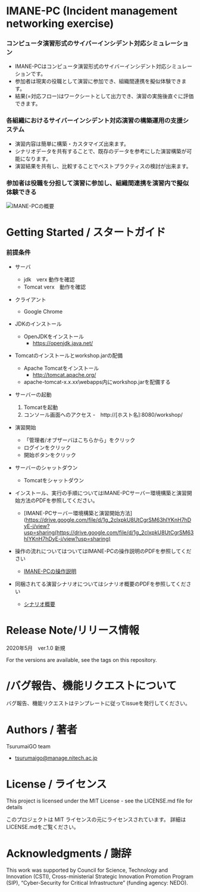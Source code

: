 # IMANE-PC (Incident management networking exercise) 
### コンピュータ演習形式のサイバーインシデント対応シミュレーション
- IMANE-PCはコンピュータ演習形式のサイバーインシデント対応シミュレーションです。
- 参加者は現実の役職として演習に参加でき、組織間連携を擬似体験できます。
- 結果(=対応フロー)はワークシートとして出力でき、演習の実施後直ぐに評価できます。

### 各組織におけるサイバーインシデント対応演習の構築運用の支援システム
- 演習内容は簡単に構築・カスタマイズ出来ます。
- シナリオデータを共有することで、既存のデータを参考にした演習構築が可能になります。
- 演習結果を共有し、比較することでベストプラクティスの検討が出来ます。

### 参加者は役職を分担して演習に参加し、組織間連携を演習内で擬似体験できる

![IMANE-PCの概要](https://user-images.githubusercontent.com/55830516/83992655-01dd0900-a98c-11ea-94f1-4cb8af3ee356.png)

# Getting Started / スタートガイド
### 前提条件
- サーバ
  - jdk　verx 動作を確認
  - Tomcat verx　動作を確認
- クライアント
  - Google Chrome
 
- JDKのインストール
  - OpenJDKをインストール
    - https://openjdk.java.net/

- Tomcatのインストールとworkshop.jarの配備
  - Apache Tomcatをインストール
    - http://tomcat.apache.org/
  - apache-tomcat-x.x.xx\webapps内にworkshop.jarを配備する

- サーバーの起動
  1. Tomcatを起動
  2. コンソール画面へのアクセス
     -　http://[ホスト名]:8080/workshop/

- 演習開始
  - 「管理者/オブザーバはこちらから」をクリック
  - ログインをクリック
  - 開始ボタンをクリック

- サーバーのシャットダウン
  - Tomcatをシャットダウン

- インストール、実行の手順についてはIMANE-PCサーバー環境構築と演習開始方法のPDFを参照してください。
  - [IMANE-PCサーバー環境構築と演習開始方法](https://drive.google.com/file/d/1g_2clxpkU8UtCgrSM63hIYKnH7hDyE-j/view?usp=sharing(https://drive.google.com/file/d/1g_2clxpkU8UtCgrSM63hIYKnH7hDyE-j/view?usp=sharing)

- 操作の流れについてはついてはIMANE-PCの操作説明のPDFを参照してください
  - [IMANE-PCの操作説明](https://drive.google.com/file/d/1g_2clxpkU8UtCgrSM63hIYKnH7hDyE-j/view?usp=sharing)

- 同梱されてる演習シナリオについてはシナリオ概要のPDFを参照してください
  - [シナリオ概要](https://drive.google.com/file/d/1cMO9Nqt-RyStZ5-CS1KRWjsVoH2MdvkT/view?usp=sharing)

# Release Note/リリース情報
2020年5月　ver.1.0 新規

For the versions are available, see the tags on this repository.


# /バグ報告、機能リクエストについて

バグ報告、機能リクエストはテンプレートに従ってissueを発行してください。

# Authors / 著者

TsurumaiGO team
+ tsurumaigo@manage.nitech.ac.jp

# License / ライセンス

This project is licensed under the MIT License - see the LICENSE.md file for details

このプロジェクトは MIT ライセンスの元にライセンスされています。 詳細はLICENSE.mdをご覧ください。

# Acknowledgments / 謝辞

This work was supported by Council for Science, Technology and Innovation (CSTI), Cross-ministerial Strategic Innovation Promotion Program (SIP), “Cyber-Security for Critical Infrastructure” (funding agency: NEDO). 

